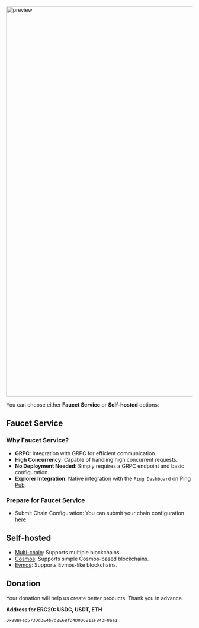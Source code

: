
<img width="1052" alt="preview" src="https://user-images.githubusercontent.com/2882920/202998797-b793c52b-9ad7-47fe-a80b-a0f75eff6ba1.png">

You can choose either **Faucet Service** or **Self-hosted** options:

## Faucet Service

### Why Faucet Service?

- **GRPC**: Integration with GRPC for efficient communication.
- **High Concurrency**: Capable of handling high concurrent requests.
- **No Deployment Needed**: Simply requires a GRPC endpoint and basic configuration.
- **Explorer Integration**: Native integration with the `Ping Dashboard` on [Ping Pub](https://testnet.ping.pub).

### Prepare for Faucet Service

- Submit Chain Configuration: You can submit your chain configuration [here](https://github.com/ping-pub/ping.pub).

## Self-hosted

- [Multi-chain](https://github.com/ping-pub/faucet/tree/multi-chains): Supports multiple blockchains.
- [Cosmos](https://github.com/ping-pub/faucet/tree/cosmos): Supports simple Cosmos-based blockchains.
- [Evmos](https://github.com/ping-pub/faucet/tree/evmos): Supports Evmos-like blockchains.

## Donation

Your donation will help us create better products. Thank you in advance.

**Address for ERC20: USDC, USDT, ETH**
```
0x88BFec573Dd3E4b7d2E6BfD4D0D6B11F843F8aa1
```
